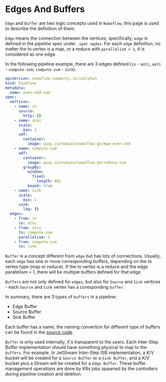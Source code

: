 # Edges And Buffers

`Edge` and `Buffer` are two logic concepts used in `Numaflow`, this page is used to describe the definition of them.

`Edge` means the connection between the vertices, specifically, `edge` is defined in the pipeline spec under `.spec.egdes`. For each `edge` definition, no matter the to vertex is a map, or a reduce with `parallelism > 1`, it is considered as one edge.

In the following pipeline example, there are 3 edges defined (`in` - `aoti`, `aoti` - `compute-sum`, `compute-sum` - `sink`).

```yaml
apiVersion: numaflow.numaproj.io/v1alpha1
kind: Pipeline
metadata:
  name: even-odd-sum
spec:
  vertices:
    - name: in
      source:
        http: {}
    - name: atoi
      scale:
        min: 1
      udf:
        container:
          image: quay.io/numaio/numaflow-go/map-even-odd
    - name: compute-sum
      udf:
        container:
          image: quay.io/numaio/numaflow-go/reduce-sum
        groupBy:
          window:
            fixed:
              length: 60s
          keyed: true
    - name: sink
      scale:
        min: 1
      sink:
        log: {}
  edges:
    - from: in
      to: atoi
    - from: atoi
      to: compute-sum
      parallelism: 2
    - from: compute-sum
      to: sink
```

`Buffer` is a concept different from `edge` but has lots of connections. Usually, each `edge` has one or more corresponding buffers, depending on the to vertex type (map or reduce). If the to vertex is a reduce and the edge parallelism > 1, there will be multiple buffers defined for that edge.

`Buffers` are not only defined for `edges`, but also for `Source` and `Sink` vertices - each `Source` and `Sink` vertex has a coresponding `buffer`.

In summary, there are 3 types of `buffers` in a pipeline:

- Edge Buffer
- Source Buffer
- Sink Buffer

Each buffer has a name, the naming convertion for different type of buffers can be found in the [source code](https://github.com/numaproj/numaflow/blob/main/pkg/apis/numaflow/v1alpha1/vertex_types.go).

`Buffer` is only used internally, it's transparent to the users. Each Inter-Step Buffer implementation should have something physical to map to the `buffers`. For example, In JetStream Inter-Step ISB implementation, a K/V bucket will be created for a `Source Buffer` or a `Sink Buffer`, and a K/V bucket plus a Stream will be created for a `Edge Buffer`. These buffer management operations are done by K8s jobs spawned by the controllers during pipeline creation and deletion.
